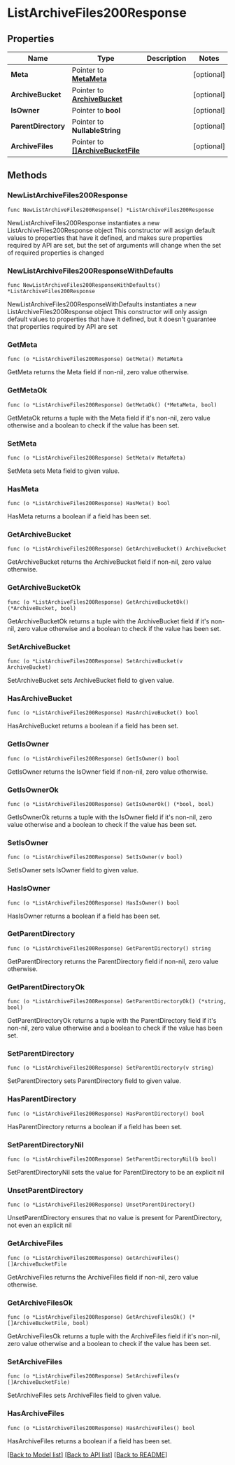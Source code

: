 # ListArchiveFiles200Response

## Properties

Name | Type | Description | Notes
------------ | ------------- | ------------- | -------------
**Meta** | Pointer to [**MetaMeta**](MetaMeta.md) |  | [optional] 
**ArchiveBucket** | Pointer to [**ArchiveBucket**](ArchiveBucket.md) |  | [optional] 
**IsOwner** | Pointer to **bool** |  | [optional] 
**ParentDirectory** | Pointer to **NullableString** |  | [optional] 
**ArchiveFiles** | Pointer to [**[]ArchiveBucketFile**](ArchiveBucketFile.md) |  | [optional] 

## Methods

### NewListArchiveFiles200Response

`func NewListArchiveFiles200Response() *ListArchiveFiles200Response`

NewListArchiveFiles200Response instantiates a new ListArchiveFiles200Response object
This constructor will assign default values to properties that have it defined,
and makes sure properties required by API are set, but the set of arguments
will change when the set of required properties is changed

### NewListArchiveFiles200ResponseWithDefaults

`func NewListArchiveFiles200ResponseWithDefaults() *ListArchiveFiles200Response`

NewListArchiveFiles200ResponseWithDefaults instantiates a new ListArchiveFiles200Response object
This constructor will only assign default values to properties that have it defined,
but it doesn't guarantee that properties required by API are set

### GetMeta

`func (o *ListArchiveFiles200Response) GetMeta() MetaMeta`

GetMeta returns the Meta field if non-nil, zero value otherwise.

### GetMetaOk

`func (o *ListArchiveFiles200Response) GetMetaOk() (*MetaMeta, bool)`

GetMetaOk returns a tuple with the Meta field if it's non-nil, zero value otherwise
and a boolean to check if the value has been set.

### SetMeta

`func (o *ListArchiveFiles200Response) SetMeta(v MetaMeta)`

SetMeta sets Meta field to given value.

### HasMeta

`func (o *ListArchiveFiles200Response) HasMeta() bool`

HasMeta returns a boolean if a field has been set.

### GetArchiveBucket

`func (o *ListArchiveFiles200Response) GetArchiveBucket() ArchiveBucket`

GetArchiveBucket returns the ArchiveBucket field if non-nil, zero value otherwise.

### GetArchiveBucketOk

`func (o *ListArchiveFiles200Response) GetArchiveBucketOk() (*ArchiveBucket, bool)`

GetArchiveBucketOk returns a tuple with the ArchiveBucket field if it's non-nil, zero value otherwise
and a boolean to check if the value has been set.

### SetArchiveBucket

`func (o *ListArchiveFiles200Response) SetArchiveBucket(v ArchiveBucket)`

SetArchiveBucket sets ArchiveBucket field to given value.

### HasArchiveBucket

`func (o *ListArchiveFiles200Response) HasArchiveBucket() bool`

HasArchiveBucket returns a boolean if a field has been set.

### GetIsOwner

`func (o *ListArchiveFiles200Response) GetIsOwner() bool`

GetIsOwner returns the IsOwner field if non-nil, zero value otherwise.

### GetIsOwnerOk

`func (o *ListArchiveFiles200Response) GetIsOwnerOk() (*bool, bool)`

GetIsOwnerOk returns a tuple with the IsOwner field if it's non-nil, zero value otherwise
and a boolean to check if the value has been set.

### SetIsOwner

`func (o *ListArchiveFiles200Response) SetIsOwner(v bool)`

SetIsOwner sets IsOwner field to given value.

### HasIsOwner

`func (o *ListArchiveFiles200Response) HasIsOwner() bool`

HasIsOwner returns a boolean if a field has been set.

### GetParentDirectory

`func (o *ListArchiveFiles200Response) GetParentDirectory() string`

GetParentDirectory returns the ParentDirectory field if non-nil, zero value otherwise.

### GetParentDirectoryOk

`func (o *ListArchiveFiles200Response) GetParentDirectoryOk() (*string, bool)`

GetParentDirectoryOk returns a tuple with the ParentDirectory field if it's non-nil, zero value otherwise
and a boolean to check if the value has been set.

### SetParentDirectory

`func (o *ListArchiveFiles200Response) SetParentDirectory(v string)`

SetParentDirectory sets ParentDirectory field to given value.

### HasParentDirectory

`func (o *ListArchiveFiles200Response) HasParentDirectory() bool`

HasParentDirectory returns a boolean if a field has been set.

### SetParentDirectoryNil

`func (o *ListArchiveFiles200Response) SetParentDirectoryNil(b bool)`

 SetParentDirectoryNil sets the value for ParentDirectory to be an explicit nil

### UnsetParentDirectory
`func (o *ListArchiveFiles200Response) UnsetParentDirectory()`

UnsetParentDirectory ensures that no value is present for ParentDirectory, not even an explicit nil
### GetArchiveFiles

`func (o *ListArchiveFiles200Response) GetArchiveFiles() []ArchiveBucketFile`

GetArchiveFiles returns the ArchiveFiles field if non-nil, zero value otherwise.

### GetArchiveFilesOk

`func (o *ListArchiveFiles200Response) GetArchiveFilesOk() (*[]ArchiveBucketFile, bool)`

GetArchiveFilesOk returns a tuple with the ArchiveFiles field if it's non-nil, zero value otherwise
and a boolean to check if the value has been set.

### SetArchiveFiles

`func (o *ListArchiveFiles200Response) SetArchiveFiles(v []ArchiveBucketFile)`

SetArchiveFiles sets ArchiveFiles field to given value.

### HasArchiveFiles

`func (o *ListArchiveFiles200Response) HasArchiveFiles() bool`

HasArchiveFiles returns a boolean if a field has been set.


[[Back to Model list]](../README.md#documentation-for-models) [[Back to API list]](../README.md#documentation-for-api-endpoints) [[Back to README]](../README.md)


